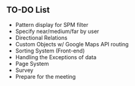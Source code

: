 ## TO-DO List
- Pattern display for SPM filter
- Specify near/medium/far by user
- Directional Relations
- Custom Objects w/ Google Maps API routing
- Sorting System (Front-end)
- Handling the Exceptions of data
- Page System
- Survey
- Prepare for the meeting
